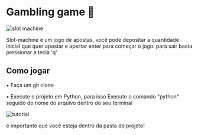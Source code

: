# Gambling game 🎰





![slot machine](https://user-images.githubusercontent.com/103668139/200206860-64ddd6c6-ea69-4341-8df5-e10d3a816c9a.jpg)





Slot-machine é um jogo de apostas, você pode depositar a quantidade inicial que quer apostar e apertar enter para começar o jogo. para sair basta pressionar a tecla 'q' 


## Como jogar

• Faça um git clone 

• Execute o projeto em Python, para isso Execute o comando "python" seguido do nome do arquivo dentro do seu terminal


![tutorial](https://user-images.githubusercontent.com/103668139/200206456-0c81465c-aa0e-48f8-bc2f-15ceb90add47.png)

é importante que você esteja dentro da pasta do projeto!
